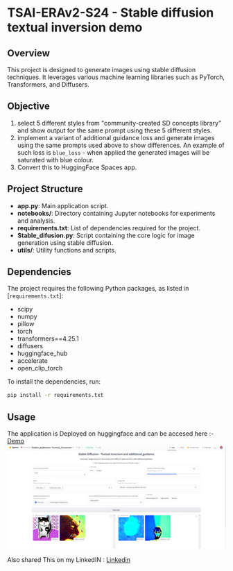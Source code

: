 # TSAI-ERAv2-S24 - Stable diffusion textual inversion demo

## Overview
This project is designed to generate images using stable diffusion techniques. It leverages various machine learning libraries such as PyTorch, Transformers, and Diffusers.

## Objective

1. select 5 different styles from "community-created SD concepts library" and show output for the same prompt using these 5 different styles.
2. implement a variant of additional guidance loss and generate images using the same prompts used above to show differences. An example of such loss is `blue_loss` - when applied the generated images will be saturated with blue colour.
3. Convert this to HuggingFace Spaces app.


## Project Structure

- **app.py**: Main application script.
- **notebooks/**: Directory containing Jupyter notebooks for experiments and analysis.
- **requirements.txt**: List of dependencies required for the project.
- **Stable_difusion.py**: Script containing the core logic for image generation using stable diffusion.
- **utils/**: Utility functions and scripts.


## Dependencies
The project requires the following Python packages, as listed in [`requirements.txt`]:

- scipy
- numpy
- pillow
- torch
- transformers==4.25.1
- diffusers
- huggingface_hub
- accelerate
- open_clip_torch

To install the dependencies, run:

```bash
pip install -r requirements.txt
```

## Usage

The application is Deployed on huggingface and can be accesed here :- [Demo](https://huggingface.co/spaces/Azreal18/Stable_Diffusion-Textual_Inversion)
![image](https://github.com/Azreal18/TSAI-ERAv2-S24/blob/main/assets/Gradio_app.png)


Also shared This on my LinkedIN : [Linkedin](https://www.linkedin.com/posts/viraj-bhanushali-3339201ab_machinelearning-deeplearning-stablediffusion-activity-7237370703992242177-gTL2?utm_source=share&utm_medium=member_desktop)